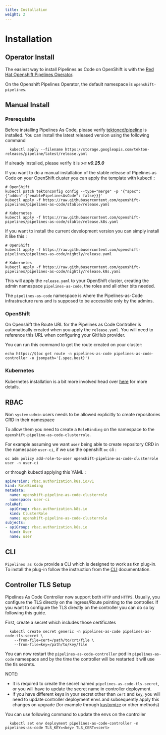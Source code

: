 ```yaml
---
title: Installation
weight: 2
---
```

# Installation

## Operator Install

The easiest way to install Pipelines as Code on OpenShift is with the [Red Hat Openshift Pipelines Operator](https://docs.openshift.com/container-platform/latest/cicd/pipelines/installing-pipelines.html).

On the Openshift Pipelines Operator, the default namespace is `openshift-pipelines`.

## Manual Install

### Prerequisite

Before installing Pipelines As Code, please verify [tektoncd/pipeline](https://github.com/tektoncd/pipeline) is installed. You can install the latest released version using the following command

```shell
  kubectl apply --filename https://storage.googleapis.com/tekton-releases/pipeline/latest/release.yaml
```

If already installed, please verify it is **_>= v0.25.0_**

If you want to do a manual installation of the stable release of Pipelines as Code
on your OpenShift cluster you can apply the template with kubectl :

```shell
# OpenShift
kubectl patch tektonconfig config --type="merge" -p '{"spec": {"addon":{"enablePipelinesAsCode": false}}}'
kubectl apply -f https://raw.githubusercontent.com/openshift-pipelines/pipelines-as-code/stable/release.yaml

# Kubernetes
kubectl apply -f https://raw.githubusercontent.com/openshift-pipelines/pipelines-as-code/stable/release.k8s.yaml
```

If you want to install the current development version you can simply
install it like this :

```shell
# OpenShift
kubectl apply -f https://raw.githubusercontent.com/openshift-pipelines/pipelines-as-code/nightly/release.yaml

# Kubernetes
kubectl apply -f https://raw.githubusercontent.com/openshift-pipelines/pipelines-as-code/nightly/release.k8s.yaml
```

This will apply the `release.yaml` to your OpenShift cluster, creating the admin
namespace `pipelines-as-code`, the roles and all other bits needed.

The `pipelines-as-code` namespace is where the Pipelines-as-Code infrastructure
runs and is supposed to be accessible only by the admins.

### OpenShift

On Openshift the Route URL for the Pipelines as Code Controller is automatically created when
you apply the `release.yaml`. You will need to reference this URL when configuring
your GitHub provider.

You can run this command to get the route created on your cluster:

```shell
echo https://$(oc get route -n pipelines-as-code pipelines-as-code-controller -o jsonpath='{.spec.host}')
```

### Kubernetes

Kubernetes installation is a bit more involved head over [here](/docs/install/kubernetes) for more details.

## RBAC

Non `system:admin` users needs to be allowed explicitly to create repositories
CRD in their namespace

To allow them you need to create a `RoleBinding` on the namespace to the
`openshift-pipeline-as-code-clusterrole`.

For example assuming we want `user` being able to create repository CRD in the
namespace `user-ci`, if we use the openshift `oc` cli :

```shell
oc adm policy add-role-to-user openshift-pipeline-as-code-clusterrole user -n user-ci
```

or through kubectl applying this YAML :

```yaml
apiVersion: rbac.authorization.k8s.io/v1
kind: RoleBinding
metadata:
  name: openshift-pipeline-as-code-clusterrole
  namespace: user-ci
roleRef:
  apiGroup: rbac.authorization.k8s.io
  kind: ClusterRole
  name: openshift-pipeline-as-code-clusterrole
subjects:
- apiGroup: rbac.authorization.k8s.io
  kind: User
  name: user
```

## CLI

`Pipelines as Code` provide a CLI which is designed to work as tkn plug-in. To
install the plug-in follow the instruction from the [CLI](/docs/guide/cli)
documentation.

## Controller TLS Setup

Pipelines As Code Controller now support both `HTTP` and `HTTPS`. Usually, you configure the TLS directly on the
ingress/Route pointing to the controller. If you want to configure the TLS directly on the controller you can do so
by following this guide.

First, create a secret which includes those certificates

```shell
  kubectl create secret generic -n pipelines-as-code pipelines-as-code-tls-secret \
    --from-file=cert=/path/to/crt/file \
    --from-file=key=/path/to/key/file
```

You can now restart the `pipelines-as-code-controller` pod in `pipelines-as-code` namespace and by the time the controller will be
restarted it will use the tls secrets.

NOTE:

- It is required to create the secret named `pipelines-as-code-tls-secret`, or you will have to update the secret name in
controller deployment.
- If you have different keys in your secret other than `cert` and `key`, you will need to update controller deployment envs
and subsequently apply this changes on upgrade (for example through [kustomize](https://kustomize.io/) or other methods)

You can use following command to update the envs on the controller

```shell
  kubectl set env deployment pipelines-as-code-controller -n pipelines-as-code TLS_KEY=<key> TLS_CERT=<cert>
```

